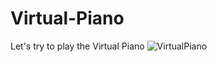 # Virtual-Piano
Let's try to play the Virtual Piano
![VirtualPiano](https://ucarecdn.com/f7a62af7-f136-470c-8aa6-06813e85342d/)
